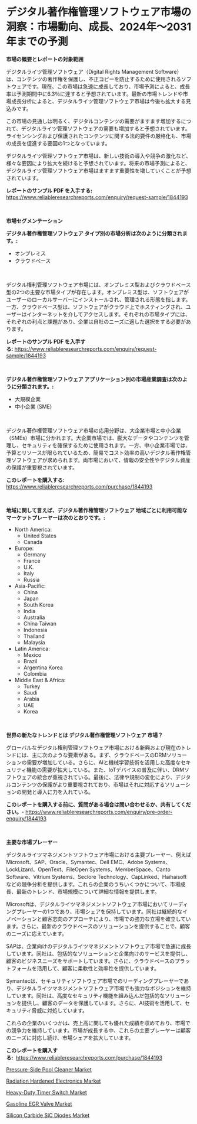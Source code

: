 <p><h1>デジタル著作権管理ソフトウェア市場の洞察：市場動向、成長、2024年〜2031年までの予測</h1></p><p><strong>市場の概要とレポートの対象範囲</strong></p>
<p><p>デジタルライツ管理ソフトウェア（Digital Rights Management Software）は、コンテンツの著作権を保護し、不正コピーを防止するために使用されるソフトウェアです。現在、この市場は急速に成長しており、市場予測によると、成長率は予測期間中に6.3％に達すると予想されています。最新の市場トレンドや市場成長分析によると、デジタルライツ管理ソフトウェア市場は今後も拡大する見込みです。</p><p>この市場の見通しは明るく、デジタルコンテンツの需要がますます増加するにつれて、デジタルライツ管理ソフトウェアの需要も増加すると予想されています。ライセンシングおよび保護されたコンテンツに関する法的要件の厳格化も、市場の成長を促進する要因の1つとなっています。</p><p>デジタルライツ管理ソフトウェア市場は、新しい技術の導入や競争の激化など、様々な要因により拡大を続けると予想されています。将来の市場予測によると、デジタルライツ管理ソフトウェア市場はますます重要性を増していくことが予想されています。</p></p>
<p><strong>レポートのサンプル PDF を入手する:</strong> <a href="https://www.reliableresearchreports.com/enquiry/request-sample/1844193">https://www.reliableresearchreports.com/enquiry/request-sample/1844193</a></p>
<p>&nbsp;</p>
<p><strong>市場セグメンテーション</strong></p>
<p><strong>デジタル著作権管理ソフトウェア タイプ別の市場分析は次のように分類されます。:</strong></p>
<p><ul><li>オンプレミス</li><li>クラウドベース</li></ul></p>
<p>&nbsp;</p>
<p><p>デジタル権利管理ソフトウェア市場には、オンプレミス型およびクラウドベース型の2つの主要な市場タイプが存在します。オンプレミス型は、ソフトウェアがユーザーのローカルサーバーにインストールされ、管理される形態を指します。一方、クラウドベース型は、ソフトウェアがクラウド上でホスティングされ、ユーザーはインターネットを介してアクセスします。それぞれの市場タイプには、それぞれの利点と課題があり、企業は自社のニーズに適した選択をする必要があります。</p></p>
<p><strong>レポートのサンプル PDF を入手する:</strong>&nbsp;<a href="https://www.reliableresearchreports.com/enquiry/request-sample/1844193">https://www.reliableresearchreports.com/enquiry/request-sample/1844193</a></p>
<p>&nbsp;</p>
<p><strong> デジタル著作権管理ソフトウェア アプリケーション別の市場産業調査は次のように分類されます。:</strong></p>
<p><ul><li>大規模企業</li><li>中小企業 (SME)</li></ul></p>
<p>&nbsp;</p>
<p><p>デジタル著作権管理ソフトウェア市場の応用分野は、大企業市場と中小企業（SMEs）市場に分かれます。大企業市場では、膨大なデータやコンテンツを管理し、セキュリティを確保するために使用されます。一方、中小企業市場では、予算とリソースが限られているため、簡易でコスト効率の高いデジタル著作権管理ソフトウェアが求められます。両市場において、情報の安全性やデジタル資産の保護が重要視されています。</p></p>
<p><strong>このレポートを購入する:</strong>&nbsp; <a href="https://www.reliableresearchreports.com/purchase/1844193">https://www.reliableresearchreports.com/purchase/1844193</a></p>
<p>&nbsp;</p>
<p><strong>地域に関して言えば、デジタル著作権管理ソフトウェア 地域ごとに利用可能なマーケットプレーヤーは次のとおりです。:</strong></p>
<p><ul>
    <li>
        North America:
        <ul>
            <li>United States</li>
            <li>Canada</li>
        </ul>
    </li>
    <li>
        Europe:
        <ul>
            <li>Germany</li>
            <li>France</li>
            <li>U.K.</li>
            <li>Italy</li>
            <li>Russia</li>
        </ul>
    </li>
    <li>
        Asia-Pacific:
        <ul>
            <li>China</li>
            <li>Japan</li>
            <li>South Korea</li>
            <li>India</li>
            <li>Australia</li>
            <li>China Taiwan</li>
            <li>Indonesia</li>
            <li>Thailand</li>
            <li>Malaysia</li>
        </ul>
    </li>
    <li>
        Latin America:
        <ul>
            <li>Mexico</li>
            <li>Brazil</li>
            <li>Argentina Korea</li>
            <li>Colombia</li>
        </ul>
    </li>
    <li>
        Middle East & Africa:
        <ul>
            <li>Turkey</li>
            <li>Saudi</li>
            <li>Arabia</li>
            <li>UAE</li>
            <li>Korea</li>
        </ul>
    </li>
    </ul></p>
<p>&nbsp;</p>
<p><strong>世界の新たなトレンドとは デジタル著作権管理ソフトウェア 市場？</strong></p>
<p><p>グローバルなデジタル権利管理ソフトウェア市場における新興および現在のトレンドには、主に次のような要素がある。まず、クラウドベースのDRMソリューションの需要が増加している。さらに、AIと機械学習技術を活用した高度なセキュリティ機能の需要が拡大している。また、IoTデバイスの普及に伴い、DRMソフトウェアの統合が重視されている。最後に、法律や規制の変化により、デジタルコンテンツの保護がより重要視されており、市場はそれに対応するソリューションの開発と導入に力を入れている。</p></p>
<p><strong>このレポートを購入する前に、質問がある場合は問い合わせるか、共有してください。</strong>- <a href="https://www.reliableresearchreports.com/enquiry/pre-order-enquiry/1844193">https://www.reliableresearchreports.com/enquiry/pre-order-enquiry/1844193</a></p>
<p>&nbsp;</p>
<p><strong>主要な市場プレーヤー</strong></p>
<p><p>デジタルライツマネジメントソフトウェア市場における主要プレーヤー、例えばMicrosoft、SAP、Oracle、Symantec、Dell EMC、Adobe Systems、LockLizard、OpenText、FileOpen Systems、MemberSpace、Canto Software、Vitrium Systems、Seclore Technology、CapLinked、Haihaisoftなどの競争分析を提供します。これらの企業のうちいくつかについて、市場成長、最新のトレンド、市場規模について詳細な情報を提供します。</p><p>Microsoftは、デジタルライツマネジメントソフトウェア市場においてリーディングプレーヤーの1つであり、市場シェアを保持しています。同社は継続的なイノベーションと顧客志向のアプローチにより、市場での強力な立場を確立しています。さらに、最新のクラウドベースのソリューションを提供することで、顧客のニーズに応えています。</p><p>SAPは、企業向けのデジタルライツマネジメントソフトウェア市場で急速に成長しています。同社は、包括的なソリューションと企業向けのサービスを提供し、顧客のビジネスニーズをサポートしています。さらに、クラウドベースのプラットフォームを活用して、顧客に柔軟性と効率性を提供しています。</p><p>Symantecは、セキュリティソフトウェア市場でのリーディングプレーヤーであり、デジタルライツマネジメントソフトウェア市場でも強力なポジションを維持しています。同社は、高度なセキュリティ機能を組み込んだ包括的なソリューションを提供し、顧客のデータを保護しています。さらに、AI技術を活用して、セキュリティ脅威に対処しています。</p><p>これらの企業のいくつかは、売上高に関しても優れた成績を収めており、市場での競争力を維持しています。市場が成長する中、これらの主要プレーヤーは顧客のニーズに対応し続け、市場シェアを拡大しています。</p></p>
<p><strong>このレポートを購入する:</strong>&nbsp;&nbsp;<a href="https://www.reliableresearchreports.com/purchase/1844193">https://www.reliableresearchreports.com/purchase/1844193</a></p>
<p><p><a href="https://github.com/jsmusil/Market-Research-Report-List-2/blob/main/pressure-side-pool-cleaner-market.md">Pressure-Side Pool Cleaner Market</a></p><p><a href="https://view.publitas.com/reportprime-1/radiation-hardened-electronics-market-provides-detailed-segmentation-of-this-market-based-on-type-application-and-region-and-forecast-for-the-period-from-2024-2031/">Radiation Hardened Electronics Market</a></p><p><a href="https://github.com/bmorecock/Market-Research-Report-List-2/blob/main/heavy-duty-timer-switch-market.md">Heavy-Duty Timer Switch Market</a></p><p><a href="https://rainy-horn-d69.notion.site/Gasoline-EGR-Valve-Market-Size-Market-Trends-and-Growth-Outlook-forecasted-for-period-from-2024-to-e0544e9ad07d418a923e34dbaf8e6049">Gasoline EGR Valve Market</a></p><p><a href="https://view.publitas.com/reportprime-1/global-silicon-carbide-sic-diodes-market-size-and-market-trends-insights-and-projections-from-2024-to-2031/">Silicon Carbide SiC Diodes Market</a></p></p>